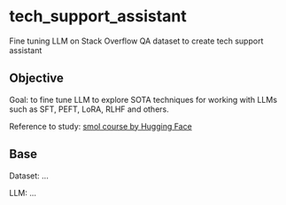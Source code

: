 # tech_support_assistant

Fine tuning LLM on Stack Overflow QA dataset to create tech support assistant

## Objective

Goal: to fine tune LLM to explore SOTA techniques for working with LLMs such as SFT, PEFT, LoRA, RLHF and others.

Reference to study: [smol course by Hugging Face](https://github.com/huggingface/smol-course)

## Base

Dataset: ...

LLM: ...
